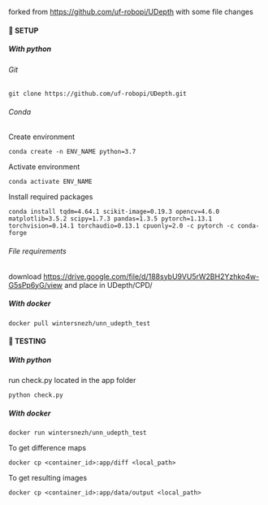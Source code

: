 forked from https://github.com/uf-robopi/UDepth
with some file changes

#### :construction: SETUP
##### With python
###### Git
```
git clone https://github.com/uf-robopi/UDepth.git
```
###### Conda
Create environment
```
conda create -n ENV_NAME python=3.7
```
Activate environment
```
conda activate ENV_NAME
```
Install required packages
```
conda install tqdm=4.64.1 scikit-image=0.19.3 opencv=4.6.0 matplotlib=3.5.2 scipy=1.7.3 pandas=1.3.5 pytorch=1.13.1 torchvision=0.14.1 torchaudio=0.13.1 cpuonly=2.0 -c pytorch -c conda-forge
```
###### File requirements
download https://drive.google.com/file/d/188sybU9VU5rW2BH2Yzhko4w-G5sPp6yG/view and place in UDepth/CPD/
##### With docker
```
docker pull wintersnezh/unn_udepth_test
```
#### :rocket: TESTING
##### With python
run check.py located in the app folder
```
python check.py
```
##### With docker
```
docker run wintersnezh/unn_udepth_test
```
To get difference maps
```
docker cp <container_id>:app/diff <local_path>
```
To get resulting images
```
docker cp <container_id>:app/data/output <local_path>
```
